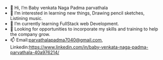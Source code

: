 - 👋 Hi, I’m Baby venkata Naga Padma parvathala
- 👀 I’m interested in learning new things, Drawing  pencil sketches, Listining music.
- 🌱 I’m currently learning FullStack web Development. 
- 💞️ Looking for opportunities to incorporate my skills and training to help the company grow.
- 📫 Email:parvathalapadma7040@gmail.com, Linkedin:https://www.linkedin.com/in/baby-venkata-naga-padma-parvathala-40a976214/

<!---
Babyparvathala/Babyparvathala is a ✨ special ✨ repository because its `README.md` (this file) appears on your GitHub profile.
You can click the Preview link to take a look at your changes.
--->
